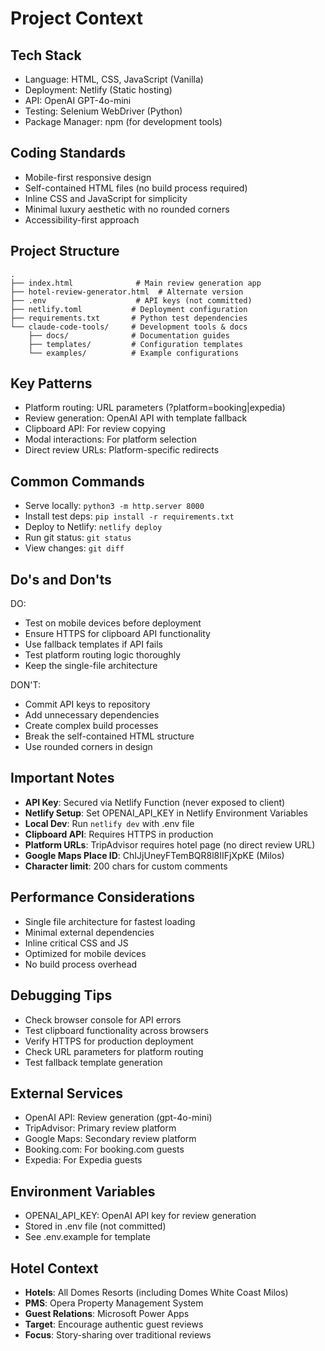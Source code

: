 # Project Context

## Tech Stack
- Language: HTML, CSS, JavaScript (Vanilla)
- Deployment: Netlify (Static hosting)
- API: OpenAI GPT-4o-mini
- Testing: Selenium WebDriver (Python)
- Package Manager: npm (for development tools)

## Coding Standards
- Mobile-first responsive design
- Self-contained HTML files (no build process required)
- Inline CSS and JavaScript for simplicity
- Minimal luxury aesthetic with no rounded corners
- Accessibility-first approach

## Project Structure
```
.
├── index.html              # Main review generation app
├── hotel-review-generator.html  # Alternate version
├── .env                    # API keys (not committed)
├── netlify.toml           # Deployment configuration
├── requirements.txt       # Python test dependencies
└── claude-code-tools/     # Development tools & docs
    ├── docs/              # Documentation guides
    ├── templates/         # Configuration templates
    └── examples/          # Example configurations
```

## Key Patterns
- Platform routing: URL parameters (?platform=booking|expedia)
- Review generation: OpenAI API with template fallback
- Clipboard API: For review copying
- Modal interactions: For platform selection
- Direct review URLs: Platform-specific redirects

## Common Commands
- Serve locally: `python3 -m http.server 8000`
- Install test deps: `pip install -r requirements.txt`
- Deploy to Netlify: `netlify deploy`
- Run git status: `git status`
- View changes: `git diff`

## Do's and Don'ts
DO:
- Test on mobile devices before deployment
- Ensure HTTPS for clipboard API functionality
- Use fallback templates if API fails
- Test platform routing logic thoroughly
- Keep the single-file architecture

DON'T:
- Commit API keys to repository
- Add unnecessary dependencies
- Create complex build processes
- Break the self-contained HTML structure
- Use rounded corners in design

## Important Notes
- **API Key**: Secured via Netlify Function (never exposed to client)
- **Netlify Setup**: Set OPENAI_API_KEY in Netlify Environment Variables
- **Local Dev**: Run `netlify dev` with .env file
- **Clipboard API**: Requires HTTPS in production
- **Platform URLs**: TripAdvisor requires hotel page (no direct review URL)
- **Google Maps Place ID**: ChIJjUneyFTemBQR8l8IIFjXpKE (Milos)
- **Character limit**: 200 chars for custom comments

## Performance Considerations
- Single file architecture for fastest loading
- Minimal external dependencies
- Inline critical CSS and JS
- Optimized for mobile devices
- No build process overhead

## Debugging Tips
- Check browser console for API errors
- Test clipboard functionality across browsers
- Verify HTTPS for production deployment
- Check URL parameters for platform routing
- Test fallback template generation

## External Services
- OpenAI API: Review generation (gpt-4o-mini)
- TripAdvisor: Primary review platform
- Google Maps: Secondary review platform
- Booking.com: For booking.com guests
- Expedia: For Expedia guests

## Environment Variables
- OPENAI_API_KEY: OpenAI API key for review generation
- Stored in .env file (not committed)
- See .env.example for template

## Hotel Context
- **Hotels**: All Domes Resorts (including Domes White Coast Milos)
- **PMS**: Opera Property Management System
- **Guest Relations**: Microsoft Power Apps
- **Target**: Encourage authentic guest reviews
- **Focus**: Story-sharing over traditional reviews